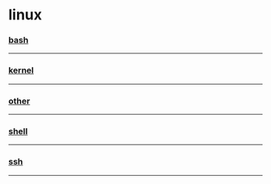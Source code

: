 linux
=====

### [bash](bash/index)

---

### [kernel](kernel/index)

---

### [other](other/index)

---

### [shell](shell/index)

---

### [ssh](ssh/index)

---
